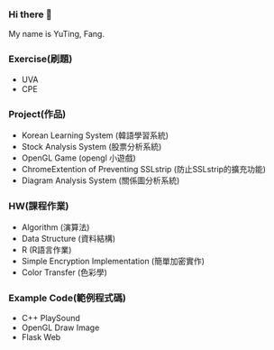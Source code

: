 ### Hi there 👋
My name is YuTing, Fang.   

### Exercise(刷題) 
* UVA
* CPE

### Project(作品)
* Korean Learning System (韓語學習系統)
* Stock Analysis System (股票分析系統)
* OpenGL Game (opengl 小遊戲)
* ChromeExtention of Preventing SSLstrip (防止SSLstrip的擴充功能)
* Diagram Analysis System (關係圖分析系統)

### HW(課程作業)
* Algorithm (演算法)
* Data Structure (資料結構)
* R (R語言作業)
* Simple Encryption Implementation (簡單加密實作)
* Color Transfer (色彩學)

### Example Code(範例程式碼)
* C++ PlaySound
* OpenGL Draw Image
* Flask Web
<!--
**YuTing-Fang1999/YuTing-Fang1999** is a ✨ _special_ ✨ repository because its `README.md` (this file) appears on your GitHub profile.

Here are some ideas to get you started:

- 🔭 I’m currently working on ...
- 🌱 I’m currently learning ...
- 👯 I’m looking to collaborate on ...
- 🤔 I’m looking for help with ...
- 💬 Ask me about ...
- 📫 How to reach me: ...
- 😄 Pronouns: ...
- ⚡ Fun fact: ...
-->
